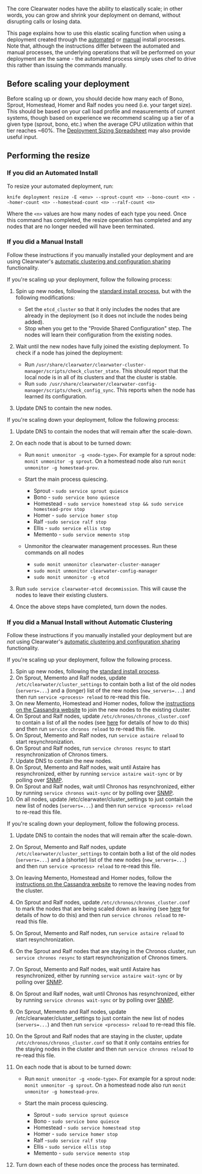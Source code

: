The core Clearwater nodes have the ability to elastically scale; in other words, you can grow and shrink your deployment on demand, without disrupting calls or losing data.

This page explains how to use this elastic scaling function when using a deployment created through the [automated](Automated_Install.md) or [manual](Manual_Install.md) install processes.  Note that, although the instructions differ between the automated and manual processes, the underlying operations that will be performed on your deployment are the same - the automated process simply uses chef to drive this rather than issuing the commands manually.

## Before scaling your deployment

Before scaling up or down, you should decide how many each of Bono, Sprout, Homestead, Homer and Ralf nodes you need (i.e. your target size). This should be based on your call load profile and measurements of current systems, though based on experience we recommend scaling up a tier of a given type (sprout, bono, etc.) when the average CPU utilization within that tier reaches ~60%. The [Deployment Sizing Spreadsheet](http://www.projectclearwater.org/technical/clearwater-performance/) may also provide useful input.

## Performing the resize

### If you did an Automated Install

To resize your automated deployment, run:

    knife deployment resize -E <env> --sprout-count <n> --bono-count <n> --homer-count <n> --homestead-count <n> --ralf-count <n>

Where the `<n>` values are how many nodes of each type you need.  Once this command has completed, the resize operation has completed and any nodes that are no longer needed will have been terminated.

### If you did a Manual Install

Follow these instructions if you manually installed your deployment and are using Clearwater's [automatic clustering and configuration sharing](Automatic_Clustering_Config_Sharing) functionality.

If you're scaling up your deployment, follow the following process:

1.  Spin up new nodes, following the [standard install process](Manual_Install), but with the following modifications:

    * Set the `etcd_cluster` so that it only includes the nodes that are already in the deployment (so it does not include the nodes being added).
    * Stop when you get to the "Provide Shared Configuration" step. The nodes will learn their configuration from the existing nodes.

2.  Wait until the new nodes have fully joined the existing deployment. To check if a node has joined the deployment:

    * Run `/usr/share/clearwater/clearwater-cluster-manager/scripts/check_cluster_state`. This should report that the local node is in all of its clusters and that the cluster is stable.
    * Run `sudo /usr/share/clearwater/clearwater-config-manager/scripts/check_config_sync`. This reports when the node has learned its configuration.

3.  Update DNS to contain the new nodes.

If you're scaling down your deployment, follow the following process:

1.  Update DNS to contain the nodes that will remain after the scale-down.
2.  On each node that is about to be turned down:

    * Run `monit unmonitor -g <node-type>`. For example for a sprout node: `monit unmonitor -g sprout`. On a homestead node also run `monit unmonitor -g homestead-prov`.
    * Start the main process quiescing.

        *   Sprout - `sudo service sprout quiesce`
        *   Bono - `sudo service bono quiesce`
        *   Homestead - `sudo service homestead stop && sudo service homestead-prov stop`
        *   Homer - `sudo service homer stop`
        *   Ralf -`sudo service ralf stop`
        *   Ellis - `sudo service ellis stop`
        *   Memento - `sudo service memento stop`
    * Unmonitor the clearwater management processes. Run these commands on all nodes

        *   `sudo monit unmonitor clearwater-cluster-manager`
        *   `sudo monit unmonitor clearwater-config-manager`
        *   `sudo monit unmonitor -g etcd`

3.  Run `sudo service clearwater-etcd decommission`. This will cause the nodes to leave their existing clusters.
4.  Once the above steps have completed, turn down the nodes.

### If you did a Manual Install without Automatic Clustering

Follow these instructions if you manually installed your deployment but are *not* using Clearwater's [automatic clustering and configuration sharing](Automatic_Clustering_Config_Sharing) functionality.

If you're scaling up your deployment, follow the following process.

1.  Spin up new nodes, following the [standard install process](Manual_Install.md).
2.  On Sprout, Memento and Ralf nodes, update `/etc/clearwater/cluster_settings` to contain both a list of the old nodes (`servers=...`) and a (longer) list of the new nodes (`new_servers=...`) and then run `service <process> reload` to re-read this file.
3.  On new Memento, Homestead and Homer nodes, follow the [instructions on the Cassandra website](http://www.datastax.com/documentation/cassandra/1.2/cassandra/operations/ops_add_node_to_cluster_t.html) to join the new nodes to the existing cluster.
4.  On Sprout and Ralf nodes, update `/etc/chronos/chronos_cluster.conf` to contain a list of all the nodes (see [here](https://github.com/Metaswitch/chronos/blob/dev/doc/clustering.md) for details of how to do this) and then run `service chronos reload` to re-read this file.
5.  On Sprout, Memento and Ralf nodes, run `service astaire reload` to start resynchronization.
6.  On Sprout and Ralf nodes, run `service chronos resync` to start resynchronization of Chronos timers.
7.  Update DNS to contain the new nodes.
8.  On Sprout, Memento and Ralf nodes, wait until Astaire has resynchronized, either by running `service astaire wait-sync` or by polling over [SNMP](Clearwater_SNMP_Statistics.md).
9.  On Sprout and Ralf nodes, wait until Chronos has resynchronized, either by running `service chronos wait-sync` or by polling over [SNMP](Clearwater_SNMP_Statistics.md).
10.  On all nodes, update /etc/clearwater/cluster_settings to just contain the new list of nodes (`servers=...`) and then run `service <process> reload` to re-read this file.

If you're scaling down your deployment, follow the following process.

1.  Update DNS to contain the nodes that will remain after the scale-down.
2.  On Sprout, Memento and Ralf nodes, update `/etc/clearwater/cluster_settings` to contain both a list of the old nodes (`servers=...`) and a (shorter) list of the new nodes (`new_servers=...`) and then run `service <process> reload` to re-read this file.
3.  On leaving Memento, Homestead and Homer nodes, follow the [instructions on the Cassandra website](http://www.datastax.com/documentation/cassandra/1.2/cassandra/operations/ops_remove_node_t.html) to remove the leaving nodes from the cluster.
4.  On Sprout and Ralf nodes, update `/etc/chronos/chronos_cluster.conf` to mark the nodes that are being scaled down as leaving (see [here](https://github.com/Metaswitch/chronos/blob/dev/doc/clustering.md) for details of how to do this) and then run `service chronos reload` to re-read this file.
5.  On Sprout, Memento and Ralf nodes, run `service astaire reload` to start resynchronization.
6.  On the Sprout and Ralf nodes that are staying in the Chronos cluster, run `service chronos resync` to start resynchronization of Chronos timers.
7.  On Sprout, Memento and Ralf nodes, wait until Astaire has resynchronized, either by running `service astaire wait-sync` or by polling over [SNMP](Clearwater_SNMP_Statistics.md).
8.  On Sprout and Ralf nodes, wait until Chronos has resynchronized, either by running `service chronos wait-sync` or by polling over [SNMP](Clearwater_SNMP_Statistics.md).
9.  On Sprout, Memento and Ralf nodes, update /etc/clearwater/cluster_settings to just contain the new list of nodes (`servers=...`) and then run `service <process> reload` to re-read this file.
10.  On the Sprout and Ralf nodes that are staying in the cluster, update `/etc/chronos/chronos_cluster.conf` so that it only contains entries for the staying nodes in the cluster and then run `service chronos reload` to re-read this file.
11. On each node that is about to be turned down:

    * Run `monit unmonitor -g <node-type>`. For example for a sprout node: `monit unmonitor -g sprout`. On a homestead node also run `monit unmonitor -g homestead-prov`.
    * Start the main process quiescing.

        *   Sprout - `sudo service sprout quiesce`
        *   Bono - `sudo service bono quiesce`
        *   Homestead - `sudo service homestead stop`
        *   Homer - `sudo service homer stop`
        *   Ralf -`sudo service ralf stop`
        *   Ellis - `sudo service ellis stop`
        *   Memento - `sudo service memento stop`
12.  Turn down each of these nodes once the process has terminated.
